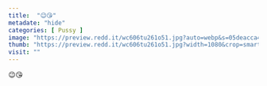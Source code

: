 ```yaml
---
title:  "😉😘"
metadate: "hide"
categories: [ Pussy ]
image: "https://preview.redd.it/wc606tu261o51.jpg?auto=webp&s=05deacca420b220a0a6525bcd3c634b6044a3c99"
thumb: "https://preview.redd.it/wc606tu261o51.jpg?width=1080&crop=smart&auto=webp&s=2cf052fb5d3b5bfadee8fea3230fbb6bba430642"
visit: ""
---
```

😉😘
